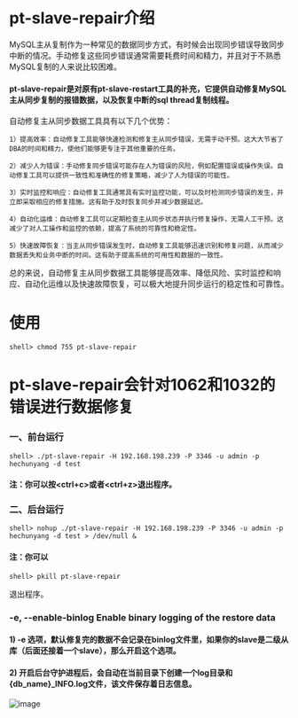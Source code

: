 # pt-slave-repair介绍

MySQL主从复制作为一种常见的数据同步方式，有时候会出现同步错误导致同步中断的情况。手动修复这些同步错误通常需要耗费时间和精力，并且对于不熟悉MySQL复制的人来说比较困难。

#### pt-slave-repair是对原有pt-slave-restart工具的补充，它提供自动修复MySQL主从同步复制的报错数据，以及恢复中断的sql thread复制线程。

自动修复主从同步数据工具具有以下几个优势：

    1）提高效率：自动修复工具能够快速检测和修复主从同步错误，无需手动干预。这大大节省了DBA的时间和精力，使他们能够更专注于其他重要的任务。

    2）减少人为错误：手动修复同步错误可能存在人为错误的风险，例如配置错误或操作失误。自动修复工具可以提供一致性和准确性的修复策略，减少了人为错误的可能性。

    3）实时监控和响应：自动修复工具通常具有实时监控功能，可以及时检测同步错误的发生，并立即采取相应的修复措施。这有助于及时恢复同步并减少数据延迟。

    4）自动化运维：自动修复工具可以定期检查主从同步状态并执行修复操作，无需人工干预。这减少了对人工操作和监控的依赖，提高了系统的可靠性和稳定性。

    5）快速故障恢复：当主从同步错误发生时，自动修复工具能够迅速识别和修复问题，从而减少数据丢失和业务中断的时间。这有助于提高系统的可用性和数据的一致性。

总的来说，自动修复主从同步数据工具能够提高效率、降低风险、实时监控和响应、自动化运维以及快速故障恢复，可以极大地提升同步运行的稳定性和可靠性。

# 使用
```
shell> chmod 755 pt-slave-repair
```

# pt-slave-repair会针对1062和1032的错误进行数据修复

### 一、前台运行
```
shell> ./pt-slave-repair -H 192.168.198.239 -P 3346 -u admin -p hechunyang -d test
```
#### 注：你可以按<ctrl+c>或者<ctrl+z>退出程序。

### 二、后台运行
```
shell> nohup ./pt-slave-repair -H 192.168.198.239 -P 3346 -u admin -p hechunyang -d test > /dev/null &
```
#### 注：你可以
```
shell> pkill pt-slave-repair
```
退出程序。

### -e, --enable-binlog   Enable binary logging of the restore data

#### 1) -e 选项，默认修复完的数据不会记录在binlog文件里，如果你的slave是二级从库（后面还接着一个slave），那么开启这个选项。

#### 2) 开启后台守护进程后，会自动在当前目录下创建一个log目录和{db_name}_INFO.log文件，该文件保存着日志信息。

![image](https://github.com/hcymysql/pt-slave-repair/assets/19261879/a92170ef-cd65-467b-b055-b852732a3076)

